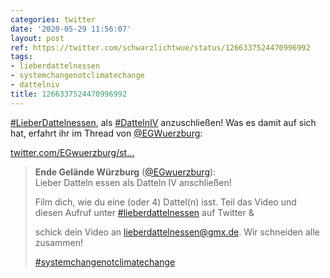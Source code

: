```yaml
---
categories: twitter
date: '2020-05-29 11:56:07'
layout: post
ref: https://twitter.com/schwarzlichtwue/status/1266337524470996992
tags:
- lieberdattelnessen
- systemchangenotclimatechange
- dattelniv
title: 1266337524470996992
---
```

[#LieberDattelnessen](/t/lieberdattelnessen), als [#DattelnIV](/t/dattelniv) anzuschließen! Was es damit auf sich hat, erfahrt ihr im Thread von [@EGWuerzburg](https://twitter.com/EGWuerzburg):

[twitter.com/EGwuerzburg/st…](https://twitter.com/EGwuerzburg/status/1266335318485143553?s=19)
> <b>Ende Gelände Würzburg</b> ([@EGwuerzburg](https://twitter.com/EGwuerzburg)):  
>Lieber Datteln essen als Datteln IV anschließen!  
>  
>Film dich, wie du eine (oder 4) Dattel(n) isst. Teil das Video und diesen Aufruf unter [#lieberdattelnessen](/t/lieberdattelnessen) auf Twitter &amp;  
>  
>schick dein Video an lieberdattelnessen@gmx.de. Wir schneiden alle zusammen!  
>  
>  
>  
>[#systemchangenotclimatechange](/t/systemchangenotclimatechange)   

